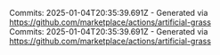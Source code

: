 Commits: 2025-01-04T20:35:39.691Z - Generated via https://github.com/marketplace/actions/artificial-grass
<br>
Commits: 2025-01-04T20:35:39.691Z - Generated via https://github.com/marketplace/actions/artificial-grass
<br>
